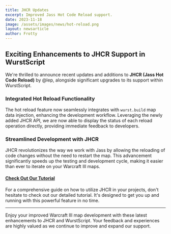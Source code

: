 ```yaml
---
title: JHCR Updates
excerpt: Improved Jass Hot Code Reload support.
date: 2023-11-18
image: /assets/images/news/hot-reload.png
layout: newsarticle
author: Frotty
---
```


## Exciting Enhancements to JHCR Support in WurstScript

We're thrilled to announce recent updates and additions to **JHCR (Jass Hot Code Reload)** by @lep, alongside significant upgrades to its support within WurstScript.

### Integrated Hot Reload Functionality

The hot reload feature now seamlessly integrates with `wurst.build` map data injection, enhancing the development workflow. Leveraging the newly added JHCR API, we are now able to display the status of each reload operation directly, providing immediate feedback to developers.

### Streamlined Development with JHCR

JHCR revolutionizes the way we work with Jass by allowing the reloading of code changes without the need to restart the map. This advancement significantly speeds up the testing and development cycle, making it easier than ever to iterate on your Warcraft III maps.

#### [Check Out Our Tutorial](/tutorials/jhcr)

For a comprehensive guide on how to utilize JHCR in your projects, don't hesitate to check out our detailed tutorial. It's designed to get you up and running with this powerful feature in no time.

---

Enjoy your improved Warcraft III map development with these latest enhancements to JHCR and WurstScript. Your feedback and experiences are highly valued as we continue to improve and expand our support.

